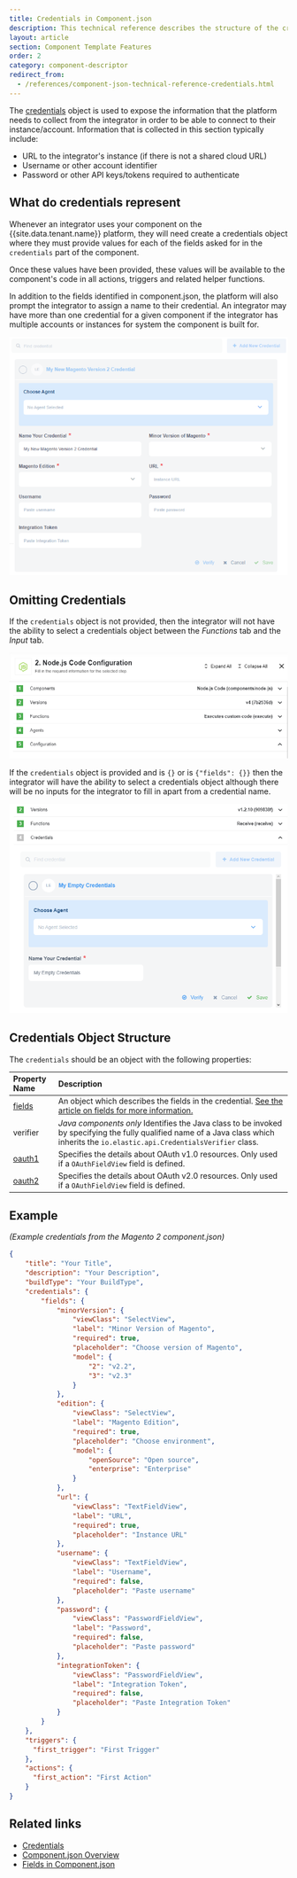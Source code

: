 ```yaml
---
title: Credentials in Component.json
description: This technical reference describes the structure of the credentials section of the component.json manifest file/component descriptor file
layout: article
section: Component Template Features
order: 2
category: component-descriptor
redirect_from:
  - /references/component-json-technical-reference-credentials.html
---
```


The [credentials](/getting-started/credential) object is used to expose the information that the platform needs to collect from the integrator in order to be able to connect to their instance/account.  Information that is collected in this section typically include:
* URL to the integrator's instance (if there is not a shared cloud URL)
* Username or other account identifier
* Password or other API keys/tokens required to authenticate

## What do credentials represent

Whenever an integrator uses your component on the {{site.data.tenant.name}} platform, they will need create a credentials object where they must provide values for each of the fields asked for in the `credentials` part of the component.  

Once these values have been provided, these values will be available to the component's code in all actions, triggers and related helper functions.  

In addition to the fields identified in component.json, the platform will also prompt the integrator to assign a name to their credential. An integrator may have more than one credential for a given component if the integrator has multiple accounts or instances for system the component is built for.

![Example Credentials for the Magento 2 Component](/assets/img/references/component.json/credentials-full.png)

## Omitting Credentials

If the `credentials` object is not provided, then the integrator will not have the ability to select a credentials object between the *Functions* tab and the *Input* tab.

![Example of No Credentials](/assets/img/references/component.json/no-credentials.png)

If the `credentials` object is provided and is `{}` or is `{"fields": {}}` then the integrator will have the ability to select a credentials object although there will be no inputs for the integrator to fill in apart from a credential name.

![Example of Empty Credentials](/assets/img/references/component.json/credentials-empty.png)

## Credentials Object Structure

The `credentials` should be an object with the following properties:

| Property Name | Description |
| :------------ | :---------- |
| [fields](component-json-fields.html) | An object which describes the fields in the credential. [See the article on fields for more information.](component-json-fields.html) |
| verifier | *Java components only* Identifies the Java class to be invoked by specifying the fully qualified name of a Java class which inherits the `io.elastic.api.CredentialsVerifier` class. |
| [oauth1](component-json-oauth.html#oauth1) | Specifies the details about OAuth v1.0 resources. Only used if a `OAuthFieldView` field is defined. |
| [oauth2](component-json-oauth.html#oauth2) | Specifies the details about OAuth v2.0 resources. Only used if a `OAuthFieldView` field is defined. |

## Example

*(Example credentials from the Magento 2 component.json)*

```json
{
    "title": "Your Title",
    "description": "Your Description",
    "buildType": "Your BuildType",
    "credentials": {
        "fields": {
            "minorVersion": {
                "viewClass": "SelectView",
                "label": "Minor Version of Magento",
                "required": true,
                "placeholder": "Choose version of Magento",
                "model": {
                    "2": "v2.2",
                    "3": "v2.3"
                }
            },
            "edition": {
                "viewClass": "SelectView",
                "label": "Magento Edition",
                "required": true,
                "placeholder": "Choose environment",
                "model": {
                    "openSource": "Open source",
                    "enterprise": "Enterprise"
                }
            },
            "url": {
                "viewClass": "TextFieldView",
                "label": "URL",
                "required": true,
                "placeholder": "Instance URL"
            },
            "username": {
                "viewClass": "TextFieldView",
                "label": "Username",
                "required": false,
                "placeholder": "Paste username"
            },
            "password": {
                "viewClass": "PasswordFieldView",
                "label": "Password",
                "required": false,
                "placeholder": "Paste password"
            },
            "integrationToken": {
                "viewClass": "PasswordFieldView",
                "label": "Integration Token",
                "required": false,
                "placeholder": "Paste Integration Token"
            }
        }
    },
    "triggers": {
      "first_trigger": "First Trigger"
    },
    "actions": {
      "first_action": "First Action"
    }
}
```

## Related links

- [Credentials](/getting-started/credential)
- [Component.json Overview](/references/component-json-technical-reference)
- [Fields in Component.json](/references/component-json-fields)
